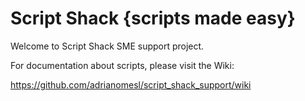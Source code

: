 # Script Shack {scripts made easy}

Welcome to Script Shack SME support project.

For documentation about scripts, please visit the Wiki:

https://github.com/adrianomesl/script_shack_support/wiki

